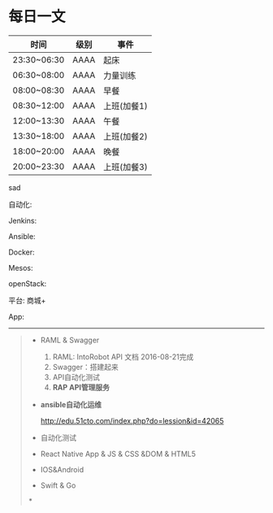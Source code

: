# 每日一文

| 时间 | 级别 | 事件 |
| --- | --- | --- |
| 23:30~06:30 | AAAA | 起床 |
| 06:30~08:00 | AAAA | 力量训练 |
| 08:00~08:30 | AAAA | 早餐 |
| 08:30~12:00 | AAAA | 上班\(加餐1\) |
| 12:00~13:30 | AAAA | 午餐 |
| 13:30~18:00 | AAAA | 上班\(加餐2\) |
| 18:00~20:00 | AAAA | 晚餐 |
| 20:00~23:30 | AAAA | 上班\(加餐3\) |

sad



自动化:

Jenkins:

Ansible:

Docker:

Mesos:

openStack:

平台: 商城+

App:

---

> * RAML & Swagger
> 
>   1. RAML: IntoRobot API 文档 2016-08-21完成
>   2. Swagger：搭建起来
>   3. API自动化测试
>   4. **RAP API管理服务**
> 
> * **ansible自动化运维**
> 
>   [http:\/\/edu.51cto.com\/index.php?do=lession&id=42065](http://edu.51cto.com/index.php?do=lession&id=42065)
> 
> * 自动化测试
> 
> * React Native App & JS & CSS &DOM & HTML5
> 
> * IOS&Android
> 
> * Swift & Go
> 
> 
> \*

